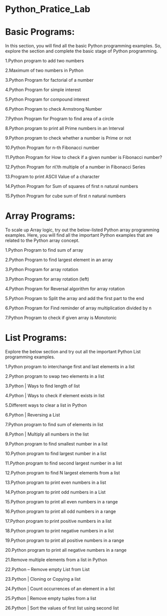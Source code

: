 # Python_Pratice_Lab
# Basic Programs:
In this section, you will find all the basic Python programming examples. So, explore the section and complete the basic stage of Python programming.

1.Python program to add two numbers

2.Maximum of two numbers in Python

3.Python Program for factorial of a number

4.Python Program for simple interest

5.Python Program for compound interest

6.Python Program to check Armstrong Number

7.Python Program for Program to find area of a circle

8.Python program to print all Prime numbers in an Interval

9.Python program to check whether a number is Prime or not

10.Python Program for n-th Fibonacci number

11.Python Program for How to check if a given number is Fibonacci number?

12.Python Program for n\’th multiple of a number in Fibonacci Series

13.Program to print ASCII Value of a character

14.Python Program for Sum of squares of first n natural numbers

15.Python Program for cube sum of first n natural numbers


# Array Programs:
To scale up Array logic, try out the below-listed Python array programming examples. Here, you will find all the important Python examples that are related to the Python array concept.

1.Python Program to find sum of array

2.Python Program to find largest element in an array

3.Python Program for array rotation

3.Python Program for array rotation (left)

4.Python Program for Reversal algorithm for array rotation

5.Python Program to Split the array and add the first part to the end

6.Python Program for Find reminder of array multiplication divided by n

7.Python Program to check if given array is Monotonic


# List Programs:
Explore the below section and try out all the important Python List programming examples.

1.Python program to interchange first and last elements in a list

2.Python program to swap two elements in a list

3.Python | Ways to find length of list

4.Python | Ways to check if element exists in list

5.Different ways to clear a list in Python

6.Python | Reversing a List

7.Python program to find sum of elements in list

8.Python | Multiply all numbers in the list

9.Python program to find smallest number in a list

10.Python program to find largest number in a list

11.Python program to find second largest number in a list

12.Python program to find N largest elements from a list

13.Python program to print even numbers in a list

14.Python program to print odd numbers in a List

15.Python program to print all even numbers in a range

16.Python program to print all odd numbers in a range

17.Python program to print positive numbers in a list

18.Python program to print negative numbers in a list

19.Python program to print all positive numbers in a range

20.Python program to print all negative numbers in a range

21.Remove multiple elements from a list in Python

22.Python – Remove empty List from List

23.Python | Cloning or Copying a list

24.Python | Count occurrences of an element in a list

25.Python | Remove empty tuples from a list

26.Python | Sort the values of first list using second list
